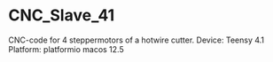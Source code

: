 # CNC_Slave_41
CNC-code for 4 steppermotors of a hotwire cutter.
Device: Teensy 4.1
Platform: platformio
macos 12.5
